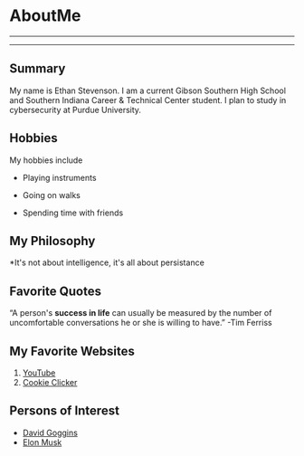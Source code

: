 # AboutMe
---
---
## Summary

My name is Ethan Stevenson. I am a current Gibson Southern High School and Southern Indiana Career & Technical Center student. I plan to study in cybersecurity at Purdue University.

Hobbies
-

My hobbies include

- Playing instruments
+ Going on walks
* Spending time with friends


## My Philosophy

*It's not about intelligence, it's all about persistance

## Favorite Quotes

“A person's **success in life** can usually be measured by the number of uncomfortable conversations he or she is willing to have.” -Tim Ferriss

## My Favorite Websites

1. [YouTube](https://www.youtube.com/)
2. [Cookie Clicker](https://orteil.dashnet.org/cookieclicker/)

## Persons of Interest

- [David Goggins][1]
- [Elon Musk][2]

[1]: https://en.wikipedia.org/wiki/David_Goggins
[2]: https://en.wikipedia.org/wiki/Elon_Musk
